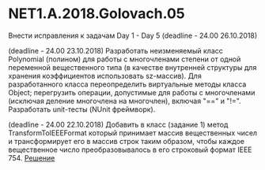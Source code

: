 # NET1.A.2018.Golovach.05

Внести исправления к задачам Day 1 - Day 5 (deadline - 24.00 26.10.2018)

(deadline - 24.00 23.10.2018) Разработать неизменяемый класс Polynomial (полином) для работы с многочленами степени от одной переменной вещественного типа (в качестве внутренней структуры для хранения коэффициентов использовать sz-массив). Для разработанного класса переопределить виртуальные методы класса Object; перегрузить операции, допустимые для работы с многочленами (исключая деление многочлена на многочлен), включая "==" и "!=". Разработать unit-тесты (NUnit фреймворк).


(deadline - 24.00 22.10.2018) Добавить в класс (задание 1) метод TransformToIEEEFormat который принимает массив вещественных чисел и трансформирует его в массив строк таким образом, чтобы каждое вещественное число преобразовывалось в его строковый формат IEEE 754.
[Решение](https://github.com/ChristinaGolovach/NET1.A.2018.Golovach.04/blob/master/TransformLogic/Transform.cs)

